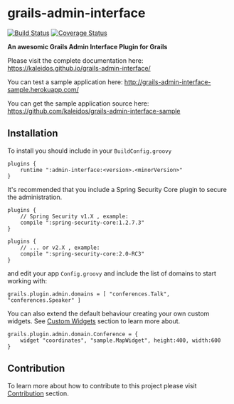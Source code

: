 grails-admin-interface
============
[![Build Status](https://travis-ci.org/kaleidos/grails-admin-interface.svg?branch=master)](https://travis-ci.org/kaleidos/grails-admin-interface)
[![Coverage Status](https://coveralls.io/repos/kaleidos/grails-admin-interface/badge.png?branch=master)](https://coveralls.io/r/kaleidos/grails-admin-interface?branch=master)


**An awesomic Grails Admin Interface Plugin for Grails**

Please visit the complete documentation here: https://kaleidos.github.io/grails-admin-interface/

You can test a sample application here: http://grails-admin-interface-sample.herokuapp.com/

You can get the sample application source here: https://github.com/kaleidos/grails-admin-interface-sample


## Installation

To install you should include in your `BuildConfig.groovy`

    plugins {
        runtime ":admin-interface:<version>.<minorVersion>"
    }

It's recommended that you include a Spring Security Core plugin to secure the administration.

```
plugins {
    // Spring Security v1.X , example:
    compile ":spring-security-core:1.2.7.3"
}
```

```
plugins {
    // ... or v2.X , example:
    compile ":spring-security-core:2.0-RC3"
}
```

and edit your app `Config.groovy` and include the list of domains to start working with:
```
grails.plugin.admin.domains = [ "conferences.Talk", "conferences.Speaker" ]
```

You can also extend the default behaviour creating your own custom widgets.
See [Custom Widgets](https://kaleidos.github.io/grails-admin-interface/guide/customWidgets.html) section to learn more about.

```
grails.plugin.admin.domain.Conference = {
    widget "coordinates", "sample.MapWidget", height:400, width:600
}
```

## Contribution

To learn more about how to contribute to this project please visit [Contribution](https://kaleidos.github.io/grails-admin-interface/guide/contributing.html) section.
